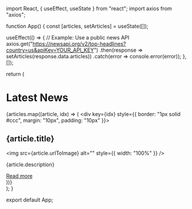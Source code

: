 import React, { useEffect, useState } from "react";
import axios from "axios";

function App() {
  const [articles, setArticles] = useState([]);

  useEffect(() => {
    // Example: Use a public news API
    axios.get("https://newsapi.org/v2/top-headlines?country=us&apiKey=YOUR_API_KEY")
      .then(response => setArticles(response.data.articles))
      .catch(error => console.error(error));
  }, []);

  return (
    <div>
      <h1>Latest News</h1>
      <div>
        {articles.map((article, idx) => (
          <div key={idx} style={{ border: "1px solid #ccc", margin: "10px", padding: "10px" }}>
            <h2>{article.title}</h2>
            <img src={article.urlToImage} alt="" style={{ width: "100%" }} />
            <p>{article.description}</p>
            <a href={article.url} target="_blank" rel="noopener noreferrer">Read more</a>
          </div>
        ))}
      </div>
    </div>
  );
}

export default App;
